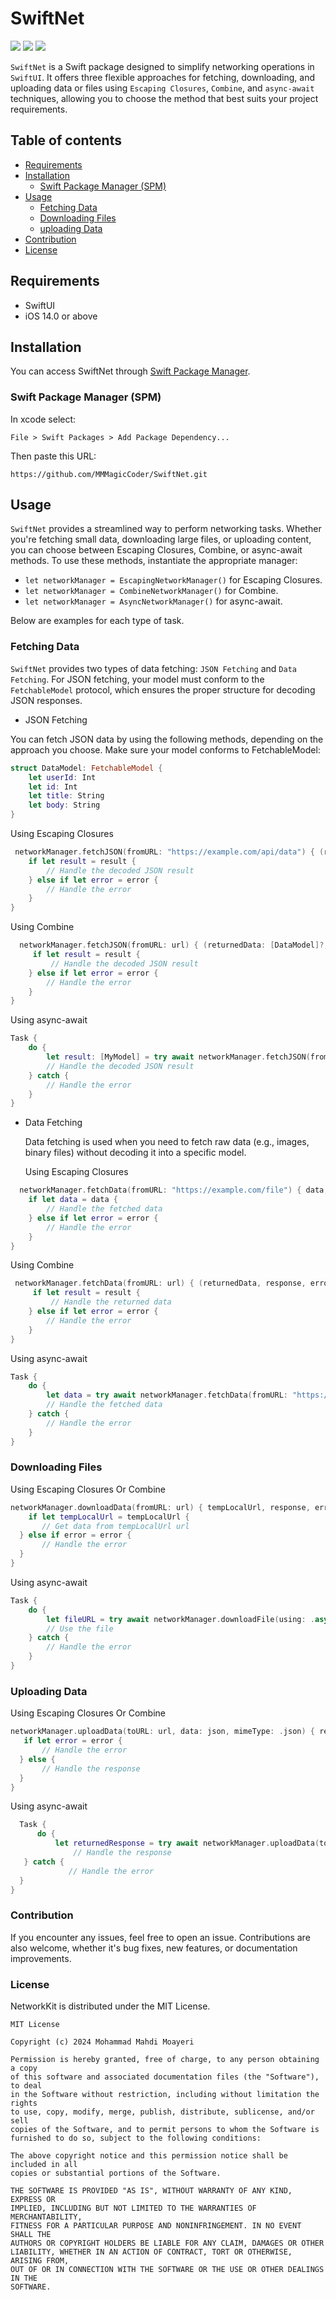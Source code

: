 # SwiftNet

 ![](https://img.shields.io/badge/platform-iOS-d3d3d3) ![](https://img.shields.io/badge/iOS-14.0%2B-43A6C6) ![](https://img.shields.io/badge/Swift-5-F86F15)

`SwiftNet` is a Swift package designed to simplify networking operations in `SwiftUI`. It offers three flexible approaches for fetching, downloading, and uploading data or files using `Escaping Closures`, `Combine`, and `async-await` techniques, allowing you to choose the method that best suits your project requirements.

## Table of contents
   - [Requirements](#requirements)
   - [Installation](#installation)
     - [Swift Package Manager (SPM)](#spm)
   - [Usage](#usage)
     - [Fetching Data](#fetching)
     - [Downloading Files](#downloading)
     - [uploading Data](#uploading)
   - [Contribution](#contribution)
   - [License](#license)

## Requirements
<a id="requirements"></a>
   - SwiftUI
   - iOS 14.0 or above

## Installation
<a id="installation"></a>
You can access SwiftNet through [Swift Package Manager](https://github.com/apple/swift-package-manager).
### Swift Package Manager (SPM)
<a id="spm"></a>
In xcode select:
```
File > Swift Packages > Add Package Dependency...
```
Then paste this URL:
```
https://github.com/MMMagicCoder/SwiftNet.git
```

## Usage
<a id="usage"></a>
`SwiftNet` provides a streamlined way to perform networking tasks. Whether you're fetching small data, downloading large files, or uploading content, you can choose between Escaping Closures, Combine, or async-await methods. To use these methods, instantiate the appropriate manager:
- ```let networkManager = EscapingNetworkManager()``` for Escaping Closures.
- ```let networkManager = CombineNetworkManager()``` for Combine.
- ```let networkManager = AsyncNetworkManager()``` for async-await.
  
Below are examples for each type of task.

### Fetching Data
<a id="fetching"></a>

`SwiftNet` provides two types of data fetching: `JSON Fetching` and `Data Fetching`. For JSON fetching, your model must conform to the `FetchableModel` protocol, which ensures the proper structure for decoding JSON responses.

- JSON Fetching

You can fetch JSON data by using the following methods, depending on the approach you choose. Make sure your model conforms to FetchableModel:

```swift
struct DataModel: FetchableModel {
    let userId: Int
    let id: Int
    let title: String
    let body: String
}
```

Using Escaping Closures

```swift
 networkManager.fetchJSON(fromURL: "https://example.com/api/data") { (result: [MyModel]?, response, error) in
    if let result = result {
        // Handle the decoded JSON result
    } else if let error = error {
        // Handle the error
    }
}
```

Using Combine

```swift
  networkManager.fetchJSON(fromURL: url) { (returnedData: [DataModel]?, response, error) in
     if let result = result {
         // Handle the decoded JSON result
    } else if let error = error {
        // Handle the error
    }
}
```

Using async-await

```swift
Task {
    do {
        let result: [MyModel] = try await networkManager.fetchJSON(fromURL: "https://example.com/api/data")
        // Handle the decoded JSON result
    } catch {
        // Handle the error
    }
}
```

- Data Fetching

  Data fetching is used when you need to fetch raw data (e.g., images, binary files) without decoding it into a specific model.

  Using Escaping Closures

```swift
  networkManager.fetchData(fromURL: "https://example.com/file") { data, response, error in
    if let data = data {
        // Handle the fetched data
    } else if let error = error {
        // Handle the error
    }
}
```

Using Combine

```swift
 networkManager.fetchData(fromURL: url) { (returnedData, response, error) in
     if let result = result {
         // Handle the returned data
    } else if let error = error {
        // Handle the error
    }
}
```

Using async-await

```swift
Task {
    do {
        let data = try await networkManager.fetchData(fromURL: "https://example.com/file")
        // Handle the fetched data
    } catch {
        // Handle the error
    }
}
```

### Downloading Files
<a id="downloading"></a>

Using Escaping Closures Or Combine

```swift
networkManager.downloadData(fromURL: url) { tempLocalUrl, response, error in
    if let tempLocalUrl = tempLocalUrl {
       // Get data from tempLocalUrl url
  } else if error = error {
       // Handle the error
  }
}
```

Using async-await

```swift
Task {
    do {
        let fileURL = try await networkManager.downloadFile(using: .async)
        // Use the file
    } catch {
        // Handle the error
    }
}
```

### Uploading Data
<a id="uploading"></a>

Using Escaping Closures Or Combine

```swift
networkManager.uploadData(toURL: url, data: json, mimeType: .json) { response , error in
   if let error = error {
       // Handle the error
  } else {
       // Handle the response 
  }
}
```

Using async-await

```swift
  Task {
      do {
          let returnedResponse = try await networkManager.uploadData(toURL: url, data: json, mimeType: .json)
              // Handle the response
   } catch {
             // Handle the error
  }
}
```

### Contribution
<a id="contribution"></a> 
If you encounter any issues, feel free to open an issue. Contributions are also welcome, whether it's bug fixes, new features, or documentation improvements.

### License

<a id="license"></a> 
NetworkKit is distributed under the MIT License.
```
MIT License

Copyright (c) 2024 Mohammad Mahdi Moayeri

Permission is hereby granted, free of charge, to any person obtaining a copy
of this software and associated documentation files (the "Software"), to deal
in the Software without restriction, including without limitation the rights
to use, copy, modify, merge, publish, distribute, sublicense, and/or sell
copies of the Software, and to permit persons to whom the Software is
furnished to do so, subject to the following conditions:

The above copyright notice and this permission notice shall be included in all
copies or substantial portions of the Software.

THE SOFTWARE IS PROVIDED "AS IS", WITHOUT WARRANTY OF ANY KIND, EXPRESS OR
IMPLIED, INCLUDING BUT NOT LIMITED TO THE WARRANTIES OF MERCHANTABILITY,
FITNESS FOR A PARTICULAR PURPOSE AND NONINFRINGEMENT. IN NO EVENT SHALL THE
AUTHORS OR COPYRIGHT HOLDERS BE LIABLE FOR ANY CLAIM, DAMAGES OR OTHER
LIABILITY, WHETHER IN AN ACTION OF CONTRACT, TORT OR OTHERWISE, ARISING FROM,
OUT OF OR IN CONNECTION WITH THE SOFTWARE OR THE USE OR OTHER DEALINGS IN THE
SOFTWARE.
```

